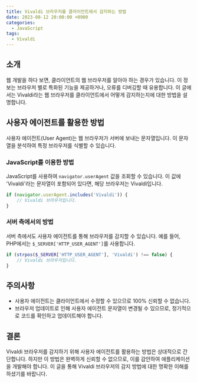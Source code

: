 ```yaml
---
title: Vivaldi 브라우저를 클라이언트에서 감지하는 방법
date: 2023-08-12 20:00:00 +0900
categories:
  - JavaScript
tags:
  - Vivaldi
---
```


## 소개

웹 개발을 하다 보면, 클라이언트의 웹 브라우저를 알아야 하는 경우가 있습니다. 이 정보는 브라우저 별로 특화된 기능을 제공하거나, 오류를 디버깅할 때 유용합니다. 이 글에서는 Vivaldi라는 웹 브라우저를 클라이언트에서 어떻게 감지하는지에 대한 방법을 설명합니다.

## 사용자 에이전트를 활용한 방법

사용자 에이전트(User Agent)는 웹 브라우저가 서버에 보내는 문자열입니다. 이 문자열을 분석하여 특정 브라우저를 식별할 수 있습니다.

### JavaScript를 이용한 방법

JavaScript를 사용하여 `navigator.userAgent` 값을 조회할 수 있습니다. 이 값에 'Vivaldi'라는 문자열이 포함되어 있다면, 해당 브라우저는 Vivaldi입니다.

```javascript
if (navigator.userAgent.includes('Vivaldi')) {
    // Vivaldi 브라우저입니다.
}
```

### 서버 측에서의 방법

서버 측에서도 사용자 에이전트를 통해 브라우저를 감지할 수 있습니다. 예를 들어, PHP에서는 `$_SERVER['HTTP_USER_AGENT']`를 사용합니다.

```php
if (strpos($_SERVER['HTTP_USER_AGENT'], 'Vivaldi') !== false) {
    // Vivaldi 브라우저입니다.
}
```

## 주의사항

- 사용자 에이전트는 클라이언트에서 수정할 수 있으므로 100% 신뢰할 수 없습니다.
- 브라우저 업데이트로 인해 사용자 에이전트 문자열이 변경될 수 있으므로, 정기적으로 코드를 확인하고 업데이트해야 합니다.

## 결론

Vivaldi 브라우저를 감지하기 위해 사용자 에이전트를 활용하는 방법은 상대적으로 간단합니다. 하지만 이 방법은 완벽하게 신뢰할 수 없으므로, 이를 감안하여 애플리케이션을 개발해야 합니다. 이 글을 통해 Vivaldi 브라우저의 감지 방법에 대한 명확한 이해를 하셨기를 바랍니다.